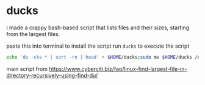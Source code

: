 # ducks
i made a crappy bash-based script that lists files and their sizes, starting from the largest files.

paste this into terminal to install the script
run `ducks` to execute the script
```bash
echo 'du -cks * | sort -rn | head' > $HOME/ducks;sudo mv $HOME/ducks /usr/bin/ducks;sudo chmod +x /usr/bin/ducks
```
main script from https://www.cyberciti.biz/faq/linux-find-largest-file-in-directory-recursively-using-find-du/
